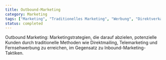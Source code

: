 ```yaml
---
title: Outbound-Marketing
category: Marketing
tags: ["Marketing", "Traditionelles Marketing", "Werbung", "Direktverkauf"]
status: completed
---
```

Outbound Marketing: Marketingstrategien, die darauf abzielen, potenzielle Kunden durch traditionelle Methoden wie Direktmailing, Telemarketing und Fernsehwerbung zu erreichen, im Gegensatz zu Inbound-Marketing-Taktiken.